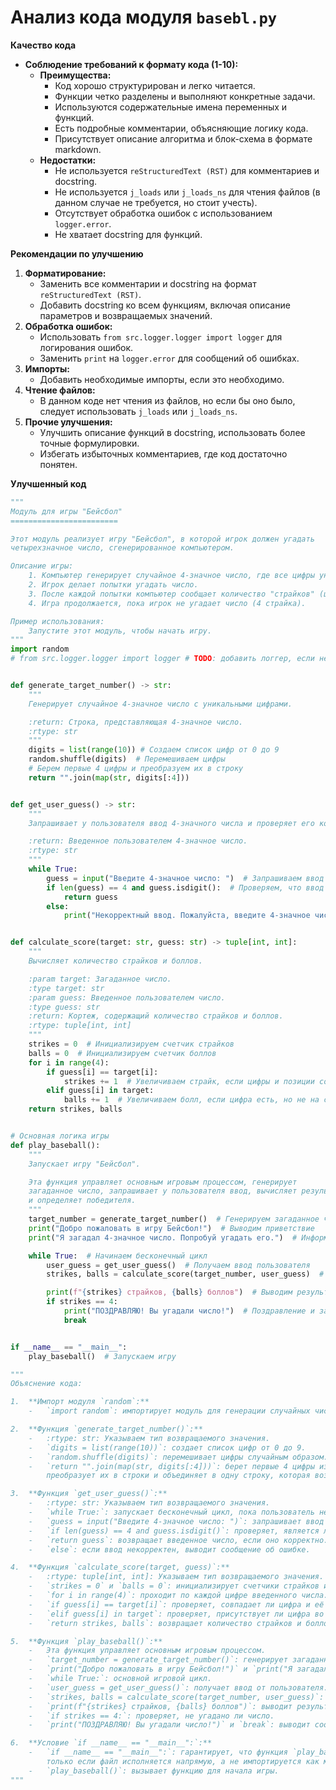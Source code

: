 # Анализ кода модуля `basebl.py`

**Качество кода**

-   **Соблюдение требований к формату кода (1-10):**
    -   **Преимущества:**
        -   Код хорошо структурирован и легко читается.
        -   Функции четко разделены и выполняют конкретные задачи.
        -   Используются содержательные имена переменных и функций.
        -   Есть подробные комментарии, объясняющие логику кода.
        -   Присутствует описание алгоритма и блок-схема в формате markdown.
    -   **Недостатки:**
        -   Не используется `reStructuredText (RST)` для комментариев и docstring.
        -   Не используется `j_loads` или `j_loads_ns` для чтения файлов (в данном случае не требуется, но стоит учесть).
        -   Отсутствует обработка ошибок с использованием `logger.error`.
        -   Не хватает docstring для функций.

**Рекомендации по улучшению**

1.  **Форматирование:**
    -   Заменить все комментарии и docstring на формат `reStructuredText (RST)`.
    -   Добавить docstring ко всем функциям, включая описание параметров и возвращаемых значений.
2.  **Обработка ошибок:**
    -   Использовать `from src.logger.logger import logger` для логирования ошибок.
    -   Заменить `print` на `logger.error` для сообщений об ошибках.
3.  **Импорты:**
    -   Добавить необходимые импорты, если это необходимо.
4.  **Чтение файлов:**
    -   В данном коде нет чтения из файлов, но если бы оно было, следует использовать `j_loads` или `j_loads_ns`.
5.  **Прочие улучшения:**
    -   Улучшить описание функций в docstring, использовать более точные формулировки.
    -   Избегать избыточных комментариев, где код достаточно понятен.

**Улучшенный код**

```python
"""
Модуль для игры "Бейсбол"
========================

Этот модуль реализует игру "Бейсбол", в которой игрок должен угадать
четырехзначное число, сгенерированное компьютером.

Описание игры:
    1. Компьютер генерирует случайное 4-значное число, где все цифры уникальны.
    2. Игрок делает попытки угадать число.
    3. После каждой попытки компьютер сообщает количество "страйков" (цифры на правильной позиции) и "боллов" (цифры, присутствующие в числе, но на неправильной позиции).
    4. Игра продолжается, пока игрок не угадает число (4 страйка).

Пример использования:
    Запустите этот модуль, чтобы начать игру.
"""
import random
# from src.logger.logger import logger # TODO: добавить логгер, если необходимо


def generate_target_number() -> str:
    """
    Генерирует случайное 4-значное число с уникальными цифрами.

    :return: Строка, представляющая 4-значное число.
    :rtype: str
    """
    digits = list(range(10)) # Создаем список цифр от 0 до 9
    random.shuffle(digits)  # Перемешиваем цифры
    # Берем первые 4 цифры и преобразуем их в строку
    return "".join(map(str, digits[:4]))


def get_user_guess() -> str:
    """
    Запрашивает у пользователя ввод 4-значного числа и проверяет его корректность.

    :return: Введенное пользователем 4-значное число.
    :rtype: str
    """
    while True:
        guess = input("Введите 4-значное число: ")  # Запрашиваем ввод 4-значного числа
        if len(guess) == 4 and guess.isdigit():  # Проверяем, что ввод состоит из 4 цифр
            return guess
        else:
            print("Некорректный ввод. Пожалуйста, введите 4-значное число.") # Уведомление о неверном вводе


def calculate_score(target: str, guess: str) -> tuple[int, int]:
    """
    Вычисляет количество страйков и боллов.

    :param target: Загаданное число.
    :type target: str
    :param guess: Введенное пользователем число.
    :type guess: str
    :return: Кортеж, содержащий количество страйков и боллов.
    :rtype: tuple[int, int]
    """
    strikes = 0  # Инициализируем счетчик страйков
    balls = 0  # Инициализируем счетчик боллов
    for i in range(4):
        if guess[i] == target[i]:
            strikes += 1  # Увеличиваем страйк, если цифры и позиции совпадают
        elif guess[i] in target:
            balls += 1  # Увеличиваем болл, если цифра есть, но не на своей позиции
    return strikes, balls


# Основная логика игры
def play_baseball():
    """
    Запускает игру "Бейсбол".

    Эта функция управляет основным игровым процессом, генерирует
    загаданное число, запрашивает у пользователя ввод, вычисляет результаты
    и определяет победителя.
    """
    target_number = generate_target_number()  # Генерируем загаданное число
    print("Добро пожаловать в игру Бейсбол!")  # Выводим приветствие
    print("Я загадал 4-значное число. Попробуй угадать его.")  # Информируем о задаче

    while True:  # Начинаем бесконечный цикл
        user_guess = get_user_guess()  # Получаем ввод пользователя
        strikes, balls = calculate_score(target_number, user_guess)  # Вычисляем страйки и боллы

        print(f"{strikes} страйков, {balls} боллов")  # Выводим результат
        if strikes == 4:
            print("ПОЗДРАВЛЯЮ! Вы угадали число!")  # Поздравление и завершение игры
            break


if __name__ == "__main__":
    play_baseball()  # Запускаем игру

"""
Объяснение кода:

1.  **Импорт модуля `random`:**
    -   `import random`: импортирует модуль для генерации случайных чисел.

2.  **Функция `generate_target_number()`:**
    -   :rtype: str: Указываем тип возвращаемого значения.
    -   `digits = list(range(10))`: создает список цифр от 0 до 9.
    -   `random.shuffle(digits)`: перемешивает цифры случайным образом.
    -   `return "".join(map(str, digits[:4]))`: берет первые 4 цифры из перемешанного списка,
        преобразует их в строки и объединяет в одну строку, которая возвращается как загаданное число.

3.  **Функция `get_user_guess()`:**
    -   :rtype: str: Указываем тип возвращаемого значения.
    -   `while True:`: запускает бесконечный цикл, пока пользователь не введет корректное число.
    -   `guess = input("Введите 4-значное число: ")`: запрашивает ввод 4-значного числа у пользователя.
    -   `if len(guess) == 4 and guess.isdigit()`: проверяет, является ли длина ввода 4 символа и состоит ли он только из цифр.
    -   `return guess`: возвращает введенное число, если оно корректно.
    -   `else`: если ввод некорректен, выводит сообщение об ошибке.

4.  **Функция `calculate_score(target, guess)`:**
    -   :rtype: tuple[int, int]: Указываем тип возвращаемого значения.
    -   `strikes = 0` и `balls = 0`: инициализирует счетчики страйков и боллов.
    -   `for i in range(4)`: проходит по каждой цифре введенного числа.
    -   `if guess[i] == target[i]`: проверяет, совпадает ли цифра и её позиция. Если да, увеличивает счетчик страйков.
    -   `elif guess[i] in target`: проверяет, присутствует ли цифра во введенном числе в загаданном числе, но на другой позиции. Если да, увеличивает счетчик боллов.
    -   `return strikes, balls`: возвращает количество страйков и боллов.

5.  **Функция `play_baseball()`:**
    -   Эта функция управляет основным игровым процессом.
    -   `target_number = generate_target_number()`: генерирует загаданное число.
    -   `print("Добро пожаловать в игру Бейсбол!")` и `print("Я загадал 4-значное число. Попробуй угадать его.")`: выводят приветствие и правила игры.
    -   `while True:`: основной игровой цикл.
    -   `user_guess = get_user_guess()`: получает ввод от пользователя.
    -   `strikes, balls = calculate_score(target_number, user_guess)`: вычисляет страйки и боллы.
    -   `print(f"{strikes} страйков, {balls} боллов")`: выводит результат текущей попытки.
    -   `if strikes == 4:`: проверяет, не угадано ли число.
    -   `print("ПОЗДРАВЛЯЮ! Вы угадали число!")` и `break`: выводит сообщение о победе и завершает цикл.

6.  **Условие `if __name__ == "__main__":`:**
    -   `if __name__ == "__main__":`: гарантирует, что функция `play_baseball()` будет запущена,
        только если файл исполняется напрямую, а не импортируется как модуль.
    -   `play_baseball()`: вызывает функцию для начала игры.
"""
```